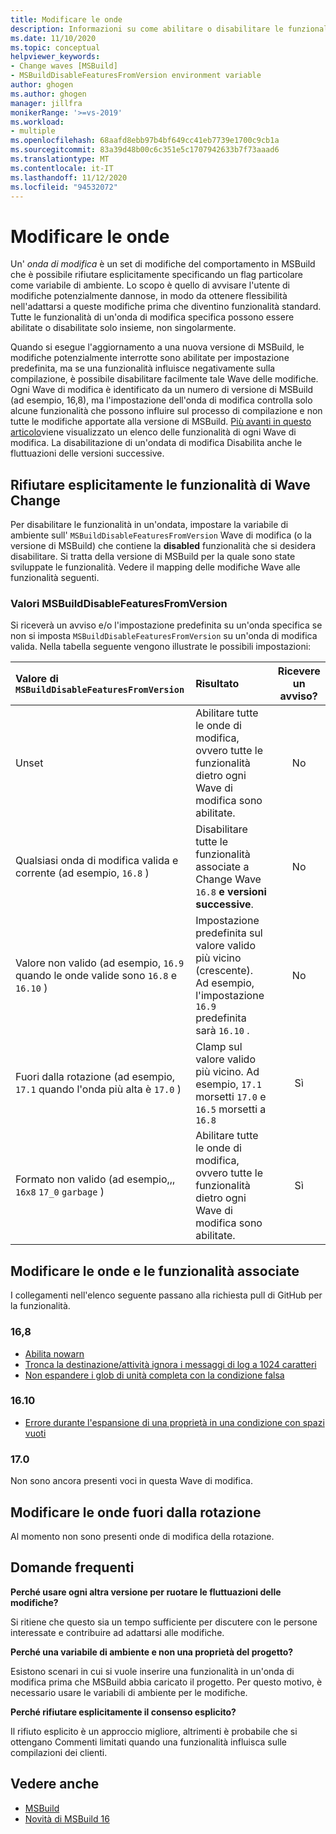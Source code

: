 ```yaml
---
title: Modificare le onde
description: Informazioni su come abilitare o disabilitare le funzionalità di MSBuild potenzialmente problematiche.
ms.date: 11/10/2020
ms.topic: conceptual
helpviewer_keywords:
- Change waves [MSBuild]
- MSBuildDisableFeaturesFromVersion environment variable
author: ghogen
ms.author: ghogen
manager: jillfra
monikerRange: '>=vs-2019'
ms.workload:
- multiple
ms.openlocfilehash: 68aafd8ebb97b4bf649cc41eb7739e1700c9cb1a
ms.sourcegitcommit: 83a39d48b00c6c351e5c1707942633b7f73aaad6
ms.translationtype: MT
ms.contentlocale: it-IT
ms.lasthandoff: 11/12/2020
ms.locfileid: "94532072"
---
```

# <a name="change-waves"></a>Modificare le onde

Un' *onda di modifica* è un set di modifiche del comportamento in MSBuild che è possibile rifiutare esplicitamente specificando un flag particolare come variabile di ambiente. Lo scopo è quello di avvisare l'utente di modifiche potenzialmente dannose, in modo da ottenere flessibilità nell'adattarsi a queste modifiche prima che diventino funzionalità standard. Tutte le funzionalità di un'onda di modifica specifica possono essere abilitate o disabilitate solo insieme, non singolarmente.

Quando si esegue l'aggiornamento a una nuova versione di MSBuild, le modifiche potenzialmente interrotte sono abilitate per impostazione predefinita, ma se una funzionalità influisce negativamente sulla compilazione, è possibile disabilitare facilmente tale Wave delle modifiche. Ogni Wave di modifica è identificato da un numero di versione di MSBuild (ad esempio, 16,8), ma l'impostazione dell'onda di modifica controlla solo alcune funzionalità che possono influire sul processo di compilazione e non tutte le modifiche apportate alla versione di MSBuild. [Più avanti in questo articolo](#change-waves-and-associated-features)viene visualizzato un elenco delle funzionalità di ogni Wave di modifica. La disabilitazione di un'ondata di modifica Disabilita anche le fluttuazioni delle versioni successive.

## <a name="opt-out-of-change-wave-features"></a>Rifiutare esplicitamente le funzionalità di Wave Change

Per disabilitare le funzionalità in un'ondata, impostare la variabile di ambiente sull' `MSBuildDisableFeaturesFromVersion` Wave di modifica (o la versione di MSBuild) che contiene la **disabled** funzionalità che si desidera disabilitare. Si tratta della versione di MSBuild per la quale sono state sviluppate le funzionalità. Vedere il mapping delle modifiche Wave alle funzionalità seguenti.

### <a name="msbuilddisablefeaturesfromversion-values"></a>Valori MSBuildDisableFeaturesFromVersion

Si riceverà un avviso e/o l'impostazione predefinita su un'onda specifica se non si imposta `MSBuildDisableFeaturesFromVersion` su un'onda di modifica valida. Nella tabella seguente vengono illustrate le possibili impostazioni:

| Valore di `MSBuildDisableFeaturesFromVersion`                         | Risultato        | Ricevere un avviso? |
| :-------------                                                    | :----------   | :----------: |
| Unset                                                             | Abilitare tutte le onde di modifica, ovvero tutte le funzionalità dietro ogni Wave di modifica sono abilitate.               | No   |
| Qualsiasi onda di modifica valida e corrente (ad esempio, `16.8` )                      | Disabilitare tutte le funzionalità associate a Change Wave `16.8` **e versioni successive**.                                           | No   |
| Valore non valido (ad esempio, `16.9` quando le onde valide sono `16.8` e `16.10` )| Impostazione predefinita sul valore valido più vicino (crescente). Ad esempio, l'impostazione `16.9` predefinita sarà `16.10` .               | No   |
| Fuori dalla rotazione (ad esempio, `17.1` quando l'onda più alta è `17.0` )      | Clamp sul valore valido più vicino. Ad esempio, `17.1` morsetti `17.0` e `16.5` morsetti a `16.8`                    | Sì  |
| Formato non valido (ad esempio,,, `16x8` `17_0` `garbage` )                    | Abilitare tutte le onde di modifica, ovvero tutte le funzionalità dietro ogni Wave di modifica sono abilitate.               | Sì  |

## <a name="change-waves-and-associated-features"></a>Modificare le onde e le funzionalità associate

I collegamenti nell'elenco seguente passano alla richiesta pull di GitHub per la funzionalità.

### <a name="168"></a>16,8

- [Abilita nowarn](https://github.com/dotnet/msbuild/pull/5671)
- [Tronca la destinazione/attività ignora i messaggi di log a 1024 caratteri](https://github.com/dotnet/msbuild/pull/5553)
- [Non espandere i glob di unità completa con la condizione falsa](https://github.com/dotnet/msbuild/pull/5669)

### <a name="1610"></a>16.10

- [Errore durante l'espansione di una proprietà in una condizione con spazi vuoti](https://github.com/dotnet/msbuild/pull/5672)

### <a name="170"></a>17.0

Non sono ancora presenti voci in questa Wave di modifica.

## <a name="change-waves-that-are-out-of-rotation"></a>Modificare le onde fuori dalla rotazione

Al momento non sono presenti onde di modifica della rotazione.

## <a name="faq"></a>Domande frequenti

**Perché usare ogni altra versione per ruotare le fluttuazioni delle modifiche?**

Si ritiene che questo sia un tempo sufficiente per discutere con le persone interessate e contribuire ad adattarsi alle modifiche.

**Perché una variabile di ambiente e non una proprietà del progetto?**

Esistono scenari in cui si vuole inserire una funzionalità in un'onda di modifica prima che MSBuild abbia caricato il progetto. Per questo motivo, è necessario usare le variabili di ambiente per le modifiche.

**Perché rifiutare esplicitamente il consenso esplicito?**

Il rifiuto esplicito è un approccio migliore, altrimenti è probabile che si ottengano Commenti limitati quando una funzionalità influisca sulle compilazioni dei clienti.

## <a name="see-also"></a>Vedere anche

- [MSBuild](msbuild.md)
- [Novità di MSBuild 16](whats-new-msbuild-16-0.md)
